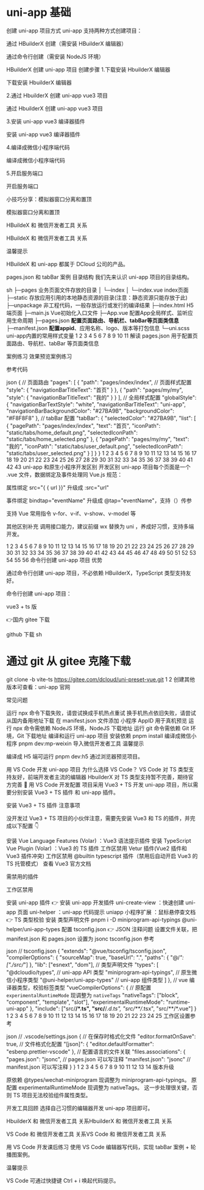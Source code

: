# uni-app 基础
创建 uni-app 项目方式
uni-app 支持两种方式创建项目：

通过 HBuilderX 创建（需安装 HBuilderX 编辑器）

通过命令行创建（需安装 NodeJS 环境）

HBuilderX 创建 uni-app 项目
创建步骤
1.下载安装 HbuilderX 编辑器

下载安装 HbuilderX 编辑器

2.通过 HbuilderX 创建 uni-app vue3 项目

通过 HbuilderX 创建 uni-app vue3 项目

3.安装 uni-app vue3 编译器插件

安装 uni-app vue3 编译器插件

4.编译成微信小程序端代码

编译成微信小程序端代码

5.开启服务端口

开启服务端口

小技巧分享：模拟器窗口分离和置顶

模拟器窗口分离和置顶

HBuildeX 和 微信开发者工具 关系

HBuildeX 和 微信开发者工具 关系

温馨提示

HBuildeX 和 uni-app 都属于 DCloud 公司的产品。

pages.json 和 tabBar 案例
目录结构
我们先来认识 uni-app 项目的目录结构。

sh
├─pages            业务页面文件存放的目录
│  └─index
│     └─index.vue  index页面
├─static           存放应用引用的本地静态资源的目录(注意：静态资源只能存放于此)
├─unpackage        非工程代码，一般存放运行或发行的编译结果
├─index.html       H5端页面
├─main.js          Vue初始化入口文件
├─App.vue          配置App全局样式、监听应用生命周期
├─pages.json       **配置页面路由、导航栏、tabBar等页面类信息**
├─manifest.json    **配置appid**、应用名称、logo、版本等打包信息
└─uni.scss         uni-app内置的常用样式变量
1
2
3
4
5
6
7
8
9
10
11
解读 pages.json
用于配置页面路由、导航栏、tabBar 等页面类信息

案例练习
效果预览案例练习

参考代码

json
{
  // 页面路由
  "pages": [
    {
      "path": "pages/index/index",
      // 页面样式配置
      "style": {
        "navigationBarTitleText": "首页"
      }
    },
    {
      "path": "pages/my/my",
      "style": {
        "navigationBarTitleText": "我的"
      }
    }
  ],
  // 全局样式配置
  "globalStyle": {
    "navigationBarTextStyle": "white",
    "navigationBarTitleText": "uni-app",
    "navigationBarBackgroundColor": "#27BA9B",
    "backgroundColor": "#F8F8F8"
  },
  // tabBar 配置
  "tabBar": {
    "selectedColor": "#27BA9B",
    "list": [
      {
        "pagePath": "pages/index/index",
        "text": "首页",
        "iconPath": "static/tabs/home_default.png",
        "selectedIconPath": "static/tabs/home_selected.png"
      },
      {
        "pagePath": "pages/my/my",
        "text": "我的",
        "iconPath": "static/tabs/user_default.png",
        "selectedIconPath": "static/tabs/user_selected.png"
      }
    ]
  }
}
1
2
3
4
5
6
7
8
9
10
11
12
13
14
15
16
17
18
19
20
21
22
23
24
25
26
27
28
29
30
31
32
33
34
35
36
37
38
39
40
41
42
43
uni-app 和原生小程序开发区别
开发区别
uni-app 项目每个页面是一个 .vue 文件，数据绑定及事件处理同 Vue.js 规范：

属性绑定 src="{ { url }}" 升级成 :src="url"

事件绑定 bindtap="eventName" 升级成 @tap="eventName"，支持（）传参

支持 Vue 常用指令 v-for、v-if、v-show、v-model 等

其他区别补充
调用接口能力，建议前缀 wx 替换为 uni ，养成好习惯，支持多端开发。
<style> 页面样式不需要写 scoped，小程序是多页面应用，页面样式自动隔离。
生命周期分三部分：应用生命周期(小程序)，页面生命周期(小程序)，组件生命周期(Vue)
案例练习
主要功能

滑动轮播图
点击大图预览
效果预览案例练习

参考代码

vue
<template>
  <swiper class="banner" indicator-dots circular :autoplay="false">
    <swiper-item v-for="item in pictures" :key="item.id">
      <image @tap="onPreviewImage(item.url)" :src="item.url"></image>
    </swiper-item>
  </swiper>
</template>

<script>
export default {
  data() {
    return {
      // 轮播图数据
      pictures: [
        {
          id: '1',
          url: 'https://pcapi-xiaotuxian-front-devtest.itheima.net/miniapp/uploads/goods_preview_1.jpg',
        },
        {
          id: '2',
          url: 'https://pcapi-xiaotuxian-front-devtest.itheima.net/miniapp/uploads/goods_preview_2.jpg',
        },
        {
          id: '3',
          url: 'https://pcapi-xiaotuxian-front-devtest.itheima.net/miniapp/uploads/goods_preview_3.jpg',
        },
        {
          id: '4',
          url: 'https://pcapi-xiaotuxian-front-devtest.itheima.net/miniapp/uploads/goods_preview_4.jpg',
        },
        {
          id: '5',
          url: 'https://pcapi-xiaotuxian-front-devtest.itheima.net/miniapp/uploads/goods_preview_5.jpg',
        },
      ],
    }
  },
  methods: {
    onPreviewImage(url) {
      // 大图预览
      uni.previewImage({
        urls: this.pictures.map((v) => v.url),
        current: url,
      })
    },
  },
}
</script>

<style>
.banner,
.banner image {
  width: 750rpx;
  height: 750rpx;
}
</style>
1
2
3
4
5
6
7
8
9
10
11
12
13
14
15
16
17
18
19
20
21
22
23
24
25
26
27
28
29
30
31
32
33
34
35
36
37
38
39
40
41
42
43
44
45
46
47
48
49
50
51
52
53
54
55
56
命令行创建 uni-app 项目
优势

通过命令行创建 uni-app 项目，不必依赖 HBuilderX，TypeScript 类型支持友好。

命令行创建 uni-app 项目：

vue3 + ts 版


👉国内 gitee 下载

github 下载
sh
# 通过 git 从 gitee 克隆下载
git clone -b vite-ts https://gitee.com/dcloud/uni-preset-vue.git
1
2
创建其他版本可查看：uni-app 官网

常见问题

运行 npx 命令下载失败，请尝试换成手机热点重试
换手机热点依旧失败，请尝试从国内备用地址下载
在 manifest.json 文件添加 小程序 AppID 用于真机预览
运行 npx 命令需依赖 NodeJS 环境，NodeJS 下载地址
运行 git 命令需依赖 Git 环境，Git 下载地址
编译和运行 uni-app 项目
安装依赖 pnpm install
编译成微信小程序 pnpm dev:mp-weixin
导入微信开发者工具
温馨提示

编译成 H5 端可运行 pnpm dev:h5 通过浏览器预览项目。

用 VS Code 开发 uni-app 项目
为什么选择 VS Code？
VS Code 对 TS 类型支持友好，前端开发者主流的编辑器
HbuilderX 对 TS 类型支持暂不完善，期待官方完善 👀
用 VS Code 开发配置
项目采用 Vue3 + TS 开发 uni-app 项目，所以需要分别安装 Vue3 + TS 插件 和 uni-app 插件。

安装 Vue3 + TS 插件
注意事项

没开发过 Vue3 + TS 项目的小伙伴注意，需要先安装 Vue3 和 TS 的插件，并完成以下配置 👇

安装 Vue Language Features (Volar) ：Vue3 语法提示插件
安装 TypeScript Vue Plugin (Volar) ：Vue3 的 TS 插件
工作区禁用 Vetur 插件(Vue2 插件和 Vue3 插件冲突)
工作区禁用 @builtin typescript 插件（禁用后自动开启 Vue3 的 TS 托管模式）
查看 Vue3 官方文档

需禁用的插件

工作区禁用

安装 uni-app 插件
👉 安装 uni-app 开发插件
uni-create-view ：快速创建 uni-app 页面
uni-helper ：uni-app 代码提示
uniapp 小程序扩展 ：鼠标悬停查文档
👉 TS 类型校验
安装 类型声明文件 pnpm i -D miniprogram-api-typings @uni-helper/uni-app-types
配置 tsconfig.json
👉 JSON 注释问题
设置文件关联，把 manifest.json 和 pages.json 设置为 jsonc
tsconfig.json 参考

json
// tsconfig.json
{
  "extends": "@vue/tsconfig/tsconfig.json",
  "compilerOptions": {
    "sourceMap": true,
    "baseUrl": ".",
    "paths": {
      "@/*": ["./src/*"]
    },
    "lib": ["esnext", "dom"],
    // 类型声明文件
    "types": [
      "@dcloudio/types", // uni-app API 类型
      "miniprogram-api-typings", // 原生微信小程序类型
      "@uni-helper/uni-app-types" // uni-app 组件类型
    ]
  },
  // vue 编译器类型，校验标签类型
  "vueCompilerOptions": {
    // 原配置 `experimentalRuntimeMode` 现调整为 `nativeTags`
    "nativeTags": ["block", "component", "template", "slot"], 
    "experimentalRuntimeMode": "runtime-uni-app" 
  },
  "include": ["src/**/*.ts", "src/**/*.d.ts", "src/**/*.tsx", "src/**/*.vue"]
}
1
2
3
4
5
6
7
8
9
10
11
12
13
14
15
16
17
18
19
20
21
22
23
24
25
工作区设置参考

json
// .vscode/settings.json
{
  // 在保存时格式化文件
  "editor.formatOnSave": true,
  // 文件格式化配置
  "[json]": {
    "editor.defaultFormatter": "esbenp.prettier-vscode"
  },
  // 配置语言的文件关联
  "files.associations": {
    "pages.json": "jsonc", // pages.json 可以写注释
    "manifest.json": "jsonc" // manifest.json 可以写注释
  }
}
1
2
3
4
5
6
7
8
9
10
11
12
13
14
版本升级

原依赖 @types/wechat-miniprogram 现调整为 miniprogram-api-typings。
原配置 experimentalRuntimeMode 现调整为 nativeTags。
这一步处理很关键，否则 TS 项目无法校验组件属性类型。

开发工具回顾
选择自己习惯的编辑器开发 uni-app 项目即可。

HbuilderX 和 微信开发者工具 关系HbuilderX 和 微信开发者工具 关系

VS Code 和 微信开发者工具 关系VS Code 和 微信开发者工具 关系

用 VS Code 开发课后练习
使用 VS Code 编辑器写代码，实现 tabBar 案例 + 轮播图案例。

温馨提示

VS Code 可通过快捷键 Ctrl + i 唤起代码提示。